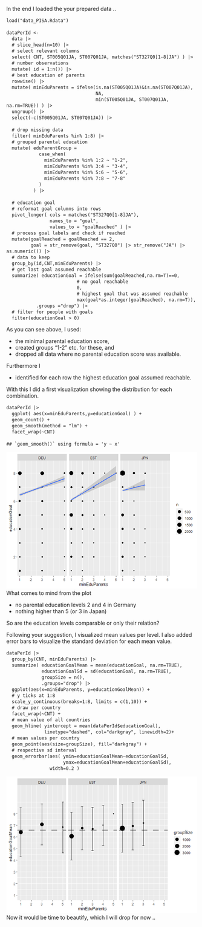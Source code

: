 In the end I loaded the your prepared data ..

    load("data_PISA.Rdata")

    dataPerId <-
      data |>
      # slice_head(n=10) |>
      # select relevant columns
      select( CNT, ST005Q01JA, ST007Q01JA, matches("ST327Q0[1-8]JA") ) |>
      # number observations
      mutate( id = 1:n()) |>
      # best education of parents
      rowwise() |>
      mutate( minEduParents = ifelse(is.na(ST005Q01JA)&is.na(ST007Q01JA),
                                     NA,
                                     min(ST005Q01JA, ST007Q01JA, na.rm=TRUE)) ) |>
      ungroup() |>
      select(-c(ST005Q01JA, ST007Q01JA)) |>
      
      # drop missing data
      filter( minEduParents %in% 1:8) |> 
      # grouped parental education 
      mutate( eduParentGroup =
                case_when(
                  minEduParents %in% 1:2 ~ "1-2",
                  minEduParents %in% 3:4 ~ "3-4",
                  minEduParents %in% 5:6 ~ "5-6",
                  minEduParents %in% 7:8 ~ "7-8"
                )
              ) |> 

      # education goal
      # reformat goal columns into rows
      pivot_longer( cols = matches("ST327Q0[1-8]JA"), 
                    names_to = "goal", 
                    values_to = "goalReached" ) |>
      # process goal labels and check if reached
      mutate(goalReached = goalReached == 2,
             goal = str_remove(goal, "ST327Q0") |> str_remove("JA") |> as.numeric()) |>
      # data to keep
      group_by(id,CNT,minEduParents) |>
      # get last goal assumed reachable
      summarize( educationGoal = ifelse(sum(goalReached,na.rm=T)==0,
                              # no goal reachable
                              0,
                              # highest goal that was assumed reachable
                              max(goal*as.integer(goalReached), na.rm=T)),
               .groups ="drop") |>
      # filter for people with goals
      filter(educationGoal > 0) 

As you can see above, I used:

-   the minimal parental education score,
-   created groups “1-2” etc. for these, and
-   dropped all data where no parental education score was available.

Furthermore I

-   identified for each row the highest education goal assumed
    reachable.

With this I did a first visualization showing the distribution for each
combination.

    dataPerId |>
      ggplot( aes(x=minEduParents,y=educationGoal) ) +
      geom_count() +
      geom_smooth(method = "lm") +
      facet_wrap(~CNT)

    ## `geom_smooth()` using formula = 'y ~ x'

![](martin_files/figure-markdown_strict/first.glimpse-1.png) What comes
to mind from the plot

-   no parental education levels 2 and 4 in Germany
-   nothing higher than 5 (or 3 in Japan)

So are the education levels comparable or only their relation?

Following your suggestion, I visualized mean values per level. I also
added error bars to visualize the standard deviation for each mean
value.

    dataPerId |>
      group_by(CNT, minEduParents) |>
      summarize( educationGoalMean = mean(educationGoal, na.rm=TRUE),
                 educationGoalSd = sd(educationGoal, na.rm=TRUE),
                 groupSize = n(),
                 .groups="drop") |>
      ggplot(aes(x=minEduParents, y=educationGoalMean)) +
      # y ticks at 1:8
      scale_y_continuous(breaks=1:8, limits = c(1,10)) +
      # draw per country
      facet_wrap(~CNT) +
      # mean value of all countries
      geom_hline( yintercept = mean(dataPerId$educationGoal),
                  linetype="dashed", col="darkgray", linewidth=2)+
      # mean values per country
      geom_point(aes(size=groupSize), fill="darkgray") +
      # respective sd interval
      geom_errorbar(aes( ymin=educationGoalMean-educationGoalSd,
                         ymax=educationGoalMean+educationGoalSd),
                    width=0.2 )

![](martin_files/figure-markdown_strict/mean.viz-1.png) Now it would be
time to beautify, which I will drop for now ..
